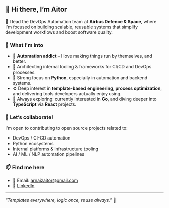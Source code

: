## 👋 Hi there, I’m Aitor

🚀 I lead the DevOps Automation team at **Airbus Defence & Space**, where I'm focused on building scalable, reusable systems that simplify development workflows and boost software quality.

### 🧠 What I'm into

- 🔁 **Automation addict** – I love making things run by themselves, and better.
- 🧱 Architecting internal tooling & frameworks for CI/CD and DevOps processes.
- 💬 Strong focus on **Python**, especially in automation and backend systems.
- ⚙️ Deep interest in **template-based engineering**, **process optimization**, and delivering tools developers actually enjoy using.
- 🧠 Always exploring: currently interested in **Go**, and diving deeper into **TypeScript** via **React** projects.

### 🤝 Let’s collaborate!

I'm open to contributing to open source projects related to:

- DevOps / CI-CD automation
- Python ecosystems
- Internal platforms & infrastructure tooling
- AI / ML / NLP automation pipelines

### 📫 Find me here

- 📩 Email: arnaizaitor@gmail.com  
- 💼 [LinkedIn](https://www.linkedin.com/in/arnaizaitor/)

---

_“Templates everywhere, logic once, reuse always.”_ 🧬

